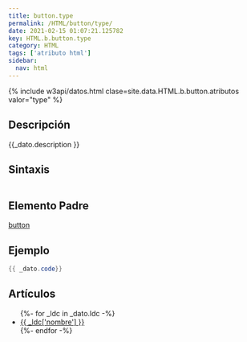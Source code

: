 ```yaml
---
title: button.type
permalink: /HTML/button/type/
date: 2021-02-15 01:07:21.125782
key: HTML.b.button.type
category: HTML
tags: ['atributo html']
sidebar: 
  nav: html
---
```


{% include w3api/datos.html clase=site.data.HTML.b.button.atributos valor="type" %}

## Descripción
{{_dato.description }}

## Sintaxis
~~~html
~~~

## Elemento Padre
[button](/HTML/button/)

## Ejemplo
~~~java
{{ _dato.code}}
~~~

## Artículos
<ul>
{%- for _ldc in _dato.ldc -%}
   <li>
       <a href="{{_ldc['url'] }}">{{ _ldc['nombre'] }}</a>
   </li>
{%- endfor -%}
</ul>
